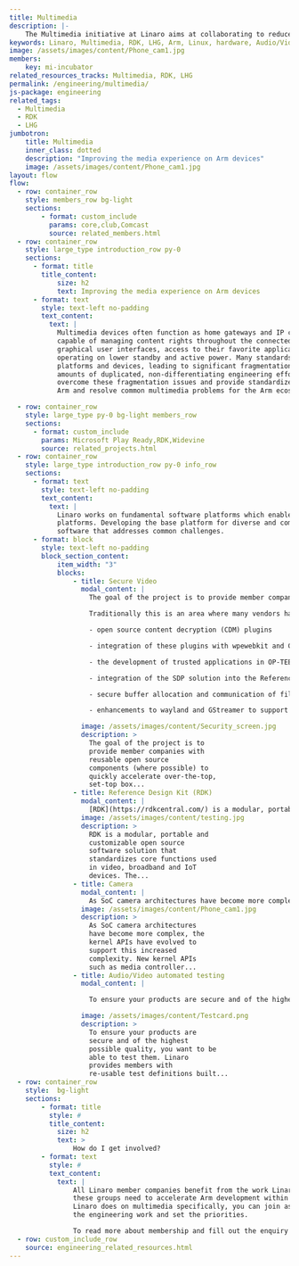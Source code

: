 ```yaml
---
title: Multimedia
description: |-
    The Multimedia initiative at Linaro aims at collaborating to reduce fragmentation in the Deep learning NN acceleration ecosystem, where currently every IP vendor forks the existing open source models and frameworks to integrate their hardware blocks and then tune for performance.
keywords: Linaro, Multimedia, RDK, LHG, Arm, Linux, hardware, Audio/Video automated testing, Secure Video
image: /assets/images/content/Phone_cam1.jpg
members:
    key: mi-incubator
related_resources_tracks: Multimedia, RDK, LHG
permalink: /engineering/multimedia/
js-package: engineering
related_tags:
  - Multimedia
  - RDK
  - LHG
jumbotron:
    title: Multimedia
    inner_class: dotted
    description: "Improving the media experience on Arm devices"
    image: /assets/images/content/Phone_cam1.jpg
layout: flow
flow:
  - row: container_row
    style: members_row bg-light
    sections:
        - format: custom_include
          params: core,club,Comcast
          source: related_members.html
  - row: container_row
    style: large_type introduction_row py-0
    sections:
      - format: title
        title_content:
            size: h2
            text: Improving the media experience on Arm devices
      - format: text
        style: text-left no-padding
        text_content:
          text: |
            Multimedia devices often function as home gateways and IP clients to access broadband and Pay TV services and are
            capable of managing content rights throughout the connected home. Viewers expect these devices to deliver rich 3D
            graphical user interfaces, access to their favorite applications, and the ability to watch and record programs all while
            operating on lower standby and active power. Many standards exist, but these are not implemented consistently across all
            platforms and devices, leading to significant fragmentation, a multitude of point solutions and subsequently significant
            amounts of duplicated, non-differentiating engineering effort. The Linaro multimedia group was formed in 2018 to help
            overcome these fragmentation issues and provide standardized solutions, helping to improve the media experience on
            Arm and resolve common multimedia problems for the Arm ecosystem.

  - row: container_row
    style: large_type py-0 bg-light members_row
    sections:
      - format: custom_include
        params: Microsoft Play Ready,RDK,Widevine
        source: related_projects.html
  - row: container_row
    style: large_type introduction_row py-0 info_row
    sections:
      - format: text
        style: text-left no-padding
        text_content:
          text: |
            Linaro works on fundamental software platforms which enable rapid deployment of new services across a range of
            platforms. Developing the base platform for diverse and complex multimedia applications requires a significant amount of
            software that addresses common challenges.
      - format: block
        style: text-left no-padding
        block_section_content:
            item_width: "3"
            blocks:
                - title: Secure Video
                  modal_content: |
                    The goal of the project is to provide member companies with reusable open source components (where possible) to quickly accelerate over-the-top, set-top box, smart TV and infotainment use cases that need to support the playback of protected content. One of the main focuses since the multimedia group was formed in Linaro has been on implementing a Secure Video Path (SVP) or Secure data path (SDP) solution that leverages OP-TEE secure OS and Trustzone to satisfy the requirements of Widevine L1 and Playready SL3000 so that decrypted and decompressed data is never accessible by the rich execution environment.

                    Traditionally this is an area where many vendors have implemented very custom out of tree solutions that are costly to implement and even more costly to maintain. Linaro wants to promote a standardized solution for the benefit of everyone working right across the stack from the web browser down to the secure OS. Work to date has focussed on how we can support the [W3C EME standard](https://www.w3.org/TR/encrypted-media/) via:

                    - open source content decryption (CDM) plugins

                    - integration of these plugins with wpewebkit and Chromium browsers

                    - the development of trusted applications in OP-TEE

                    - integration of the SDP solution into the Reference Design Kit (RDK) and AOSP

                    - secure buffer allocation and communication of file descriptors across components

                    - enhancements to wayland and GStreamer to support secure playback use cases.

                  image: /assets/images/content/Security_screen.jpg
                  description: >
                    The goal of the project is to
                    provide member companies with
                    reusable open source
                    components (where possible) to
                    quickly accelerate over-the-top,
                    set-top box...
                - title: Reference Design Kit (RDK)
                  modal_content: |
                    [RDK](https://rdkcentral.com/) is a modular, portable and customizable open source software solution that standardizes core functions used in video, broadband and IoT devices. The goal of the RDK project is to help facilitate fast ramp up on member companies own RDK projects. To do this Linaro prototypes on member company silicon best in class open source components to give RDK more interoperability, flexibility and improved performance. Linaro has worked on the Yoctofication of RDK, integration of OP-TEE and CDM plugins to support secure video use cases, enhancements to the Westeros wayland compositor and member silicon enablement.
                  image: /assets/images/content/testing.jpg
                  description: >
                    RDK is a modular, portable and
                    customizable open source
                    software solution that
                    standardizes core functions used
                    in video, broadband and IoT
                    devices. The...
                - title: Camera
                  modal_content: |
                    As SoC camera architectures have become more complex, the kernel APIs have evolved to support this increased complexity. New kernel APIs such as media controller and v4l2 subdev were created to expose these complex pipelines to userspace. What’s more, instead of having one video device node to manage, userspace now has multiple device nodes. In summary, setting up these complex camera pipelines requires userspace to have lots of prior knowledge of the underlying hardware. The proposed solution to this complexity is [libcamera.org](http://libcamera.org/), which aims to encapsulate all this platform complexity into a userspace library that can be re-used by ChromeOS, Android and Linux. Linaro is working with the libcamera project and across the Camera ecosystem to help members leverage the library and enable their SoCs. Work to date has focussed on Camera sensor driver upstreaming to avoid fragmentation in downstream vendor trees, and helping ensure good support of the [96boards](https://www.96boards.org/) ecosystem.
                  image: /assets/images/content/Phone_cam1.jpg
                  description: >
                    As SoC camera architectures
                    have become more complex, the
                    kernel APIs have evolved to
                    support this increased
                    complexity. New kernel APIs
                    such as media controller...
                - title: Audio/Video automated testing
                  modal_content: |

                    To ensure your products are secure and of the highest possible quality, you want to be able to test them. Linaro provides members with re-usable test definitions built on open source tooling to help validate video and audio use cases.

                  image: /assets/images/content/Testcard.png
                  description: >
                    To ensure your products are
                    secure and of the highest
                    possible quality, you want to be
                    able to test them. Linaro
                    provides members with
                    re-usable test definitions built...
  - row: container_row
    style:  bg-light
    sections:
        - format: title
          style: #
          title_content:
            size: h2
            text: >
                How do I get involved?
        - format: text
          style: #
          text_content:
            text: |
                All Linaro member companies benefit from the work Linaro does on multimedia. This work provides the foundations
                these groups need to accelerate Arm development within their verticles. If you would like to get involved with the work
                Linaro does on multimedia specifically, you can join as a member at Club or Core level. This will allow you to actively drive
                the engineering work and set the priorities.

                To read more about membership and fill out the enquiry form [>>CLICK HERE](/membership/)
  - row: custom_include_row
    source: engineering_related_resources.html
---
```

